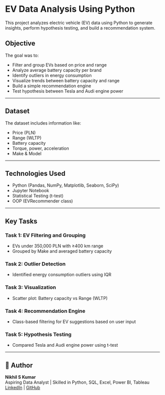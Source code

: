 # EV Data Analysis Using Python

This project analyzes electric vehicle (EV) data using Python to generate insights, perform hypothesis testing, and build a recommendation system.

## Objective
The goal was to:
- Filter and group EVs based on price and range
- Analyze average battery capacity per brand
- Identify outliers in energy consumption
- Visualize trends between battery capacity and range
- Build a simple recommendation engine
- Test hypothesis between Tesla and Audi engine power

---

## Dataset
The dataset includes information like:
- Price (PLN)
- Range (WLTP)
- Battery capacity
- Torque, power, acceleration
- Make & Model

---

## Technologies Used
- Python (Pandas, NumPy, Matplotlib, Seaborn, SciPy)
- Jupyter Notebook
- Statistical Testing (t-test)
- OOP (EVRecommender class)

---

## Key Tasks

### Task 1: EV Filtering and Grouping
- EVs under 350,000 PLN with ≥400 km range
- Grouped by Make and averaged battery capacity

### Task 2: Outlier Detection
- Identified energy consumption outliers using IQR

### Task 3: Visualization
- Scatter plot: Battery capacity vs Range (WLTP)

### Task 4: Recommendation Engine
- Class-based filtering for EV suggestions based on user input

### Task 5: Hypothesis Testing
- Compared Tesla and Audi engine power using t-test


---

## 📌 Author
**Nikhil S Kumar**  
Aspiring Data Analyst | Skilled in Python, SQL, Excel, Power BI, Tableau  
[LinkedIn](https://linkedin.com/in/nikhilskumar2703) | [GitHub](https://github.com/Nikhil-S-Kumar-02)

